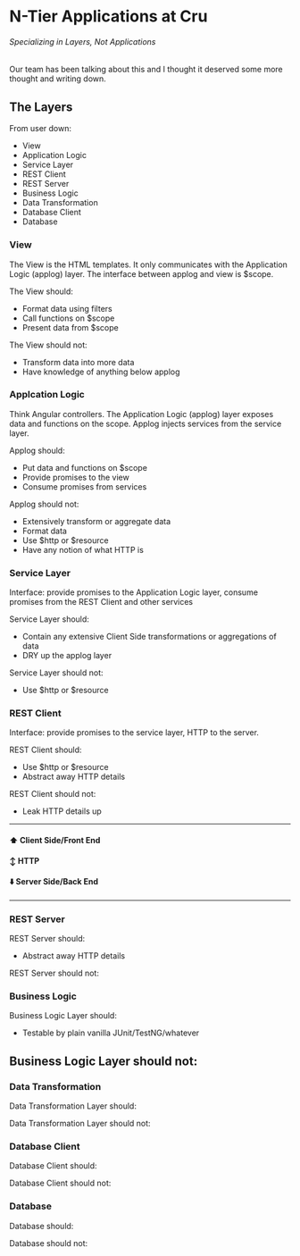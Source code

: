 # N-Tier Applications at Cru
###### Specializing in Layers, Not Applications

Our team has been talking about this and I thought it deserved some more thought and writing down.

## The Layers

From user down:
- View
- Application Logic
- Service Layer
- REST Client
- REST Server
- Business Logic
- Data Transformation
- Database Client
- Database

### View
The View is the HTML templates. It only communicates with the Application Logic (applog) layer. The interface between applog and view is $scope.

The View should:
- Format data using filters
- Call functions on $scope
- Present data from $scope

The View should not:
- Transform data into more data
- Have knowledge of anything below applog

### Applcation Logic
Think Angular controllers. The Application Logic (applog) layer exposes data and functions on the scope. Applog injects services from the service layer.

Applog should:
- Put data and functions on $scope
- Provide promises to the view
- Consume promises from services

Applog should not:
- Extensively transform or aggregate data
- Format data
- Use $http or $resource
- Have any notion of what HTTP is

### Service Layer
Interface: provide promises to the Application Logic layer, consume promises from the REST Client and other services

Service Layer should:
- Contain any extensive Client Side transformations or aggregations of data
- DRY up the applog layer

Service Layer should not:
- Use $http or $resource


### REST Client
Interface: provide promises to the service layer, HTTP to the server.

REST Client should:
- Use $http or $resource
- Abstract away HTTP details

REST Client should not:
- Leak HTTP details up


--------------
#### :arrow_up: Client Side/Front End
#### :arrow_up_down: HTTP
#### :arrow_down: Server Side/Back End
--------------

### REST Server

REST Server should:
- Abstract away HTTP details

REST Server should not:

### Business Logic

Business Logic Layer should:
- Testable by plain vanilla JUnit/TestNG/whatever

Business Logic Layer should not:
- 

### Data Transformation

Data Transformation Layer should:

Data Transformation Layer should not:

### Database Client

Database Client should:

Database Client should not:

### Database

Database should:

Database should not:
